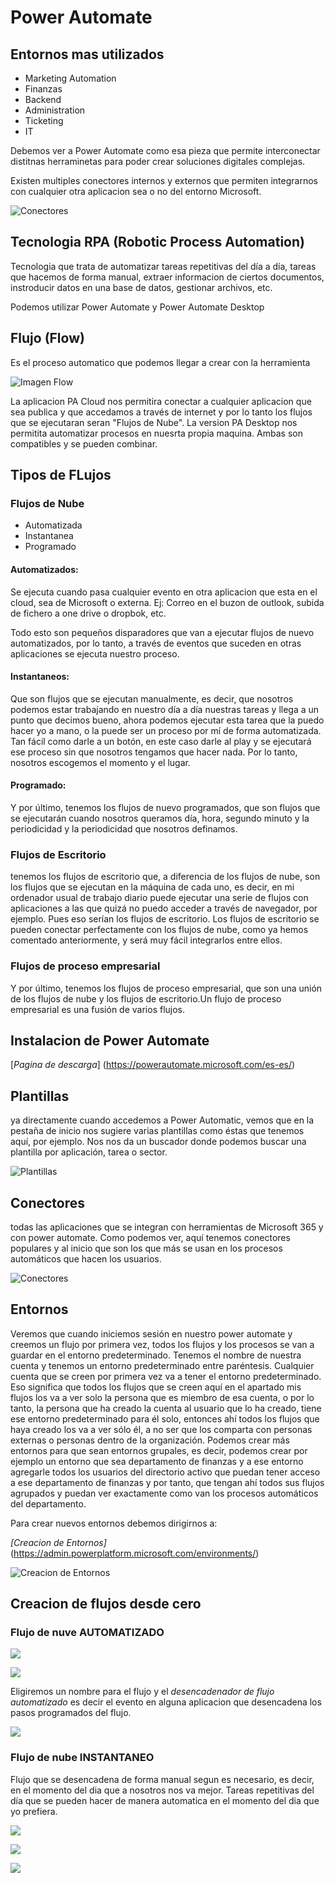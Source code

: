 # Power Automate

## Entornos mas utilizados

- Marketing Automation
- Finanzas
- Backend
- Administration 
- Ticketing
- IT

Debemos ver a Power Automate como esa pieza que permite interconectar distitnas herraminetas para poder crear soluciones digitales complejas.

Existen multiples conectores internos y externos que permiten integrarnos con cualquier otra aplicacion sea o no del entorno Microsoft.

![Conectores](../PowerAutomate/Imagenes/Conectores.jpg)

## Tecnologia RPA (Robotic Process Automation)

Tecnologia que trata de automatizar tareas repetitivas del día a día, tareas que hacemos de forma manual, extraer informacion de ciertos documentos, instroducir datos en una base de datos, gestionar archivos, etc.

Podemos utilizar Power Automate y Power Automate Desktop

## Flujo (Flow)

Es el proceso automatico que podemos llegar a crear con la herramienta

![Imagen Flow](../PowerAutomate/Imagenes/Flow%201.jpg)

La aplicacion PA Cloud nos permitira conectar a cualquier aplicacion que sea publica y que accedamos a través de internet y por lo tanto los flujos que se ejecutaran seran "Flujos de Nube".
La version PA Desktop nos permitita automatizar procesos en nuesrta propia maquina. 
Ambas son compatibles y se pueden combinar.

## Tipos de FLujos

### Flujos de Nube

- Automatizada
- Instantanea
- Programado

#### Automatizados:

Se ejecuta cuando pasa cualquier evento en otra aplicacion que esta en el cloud, sea de Microsoft o externa.
Ej: Correo en el buzon de outlook, subida de fichero a one drive o dropbok, etc.

Todo esto son pequeños disparadores que van a ejecutar flujos de nuevo automatizados, por lo tanto,
a través de eventos que suceden en otras aplicaciones se ejecuta nuestro proceso.

#### Instantaneos:

Que son flujos que se ejecutan manualmente, es decir, que nosotros podemos estar trabajando en nuestro
día a día nuestras tareas y llega a un punto que decimos bueno, ahora podemos ejecutar esta tarea que
la puedo hacer yo a mano, o la puede ser un proceso por mí de forma automatizada.
Tan fácil como darle a un botón, en este caso darle al play y se ejecutará ese proceso sin que nosotros
tengamos que hacer nada.
Por lo tanto, nosotros escogemos el momento y el lugar.

#### Programado:

Y por último, tenemos los flujos de nuevo programados, que son flujos que se ejecutarán cuando nosotros
queramos día, hora, segundo minuto y la periodicidad y la periodicidad que nosotros definamos.


### Flujos de Escritorio

tenemos los flujos de escritorio que, a diferencia de los flujos de nube, son los flujos que se ejecutan en la máquina de cada uno, es decir, en mi ordenador usual de trabajo diario puede ejecutar una serie de flujos con aplicaciones a las que quizá no puedo acceder a través de navegador, por ejemplo. Pues eso serían los flujos de escritorio.
Los flujos de escritorio se pueden conectar perfectamente con los flujos de nube, como ya hemos comentado
anteriormente, y será muy fácil integrarlos entre ellos.

### Flujos de proceso empresarial

Y por último, tenemos los flujos de proceso empresarial, que son una unión de los flujos de nube y los flujos de escritorio.Un flujo de proceso empresarial es una fusión de varios flujos.

## Instalacion de Power Automate

[*Pagina de descarga*] (https://powerautomate.microsoft.com/es-es/)

## Plantillas

ya directamente cuando accedemos a Power Automatic, vemos que en la pestaña de inicio nos sugiere varias plantillas como éstas que tenemos aquí, por ejemplo.
Nos nos da un buscador donde podemos buscar una plantilla por aplicación, tarea o sector.

![Plantillas](../PowerAutomate/Imagenes/Plantillas.png)

## Conectores

todas las aplicaciones que se integran con herramientas de Microsoft 365 y con power automate.
Como podemos ver, aquí tenemos conectores populares y al inicio que son los que más se usan en los
procesos automáticos que hacen los usuarios.

![Conectores](../PowerAutomate/Imagenes/Conectores1.png)


## Entornos
Veremos que cuando iniciemos sesión en nuestro power automate y creemos un flujo por primera vez, todos los flujos y los procesos se van a guardar en el entorno predeterminado.
Tenemos el nombre de nuestra cuenta y tenemos un entorno predeterminado entre paréntesis.
Cualquier cuenta que se creen por primera vez va a tener el entorno predeterminado. Eso significa que todos los flujos que se creen aquí en el apartado mis flujos los va a ver solo la persona que es miembro de esa cuenta, o por lo tanto, la persona que ha creado la cuenta al usuario que lo ha creado, tiene ese entorno predeterminado para él solo, entonces ahí todos los flujos que haya creado los va a ver sólo él, a no ser que los comparta con personas externas o personas dentro de la organización.
Podemos crear más entornos para que sean entornos grupales, es decir, podemos crear por ejemplo un entorno que sea departamento de finanzas y a ese entorno agregarle todos los usuarios del directorio activo que puedan tener acceso a ese departamento de finanzas y por tanto, que tengan ahí todos sus flujos agrupados y puedan ver exactamente como van los procesos automáticos del departamento.

Para crear nuevos entornos debemos dirigirnos a: 

*[Creacion de Entornos]* (https://admin.powerplatform.microsoft.com/environments/)

![Creacion de Entornos](../PowerAutomate/Imagenes/CreaciondeEntorno.png)


## Creacion de flujos desde cero

### Flujo de nuve AUTOMATIZADO

![](../PowerAutomate/Imagenes/Creacion%20flujo%20de%20nube%20automatizado.png)

![](../PowerAutomate/Imagenes/Nombre%20flujo%20de%20nube%20automatizado.png)

Eligiremos un nombre para el flujo y el *desencadenador de flujo automatizado* es decir el evento en alguna aplicacion que desencadena los pasos programados del flujo.

![](../PowerAutomate/Imagenes/resultado%20flujo%20de%20nube%20automatizado.png)


### Flujo de nube INSTANTANEO

Flujo que se desencadena de forma manual segun es necesario, es decir, en el momento del dia que a nosotros nos va mejor. Tareas repetitivas del día que se pueden hacer de manera automatica en el momento del dia que yo prefiera.

![](../PowerAutomate/Imagenes/Creacion%20flujo%20de%20nube%20instantaneo.png)

![](../PowerAutomate/Imagenes/Nombre%20flujo%20de%20nube%20instantaneo.png)

![](../PowerAutomate/Imagenes/resultado%20flujo%20de%20nube%20instantaneo.png)

